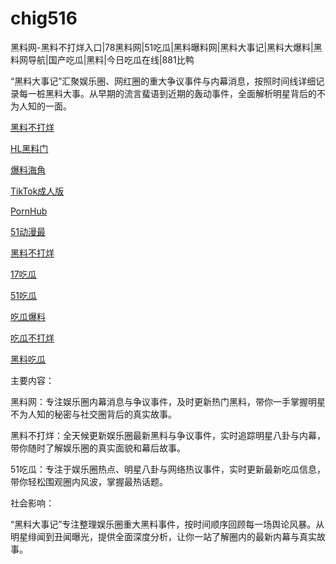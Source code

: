 # chig516
黑料网-黑料不打烊入口|78黑料网|51吃瓜|黑料曝料网|黑料大事记|黑料大爆料|黑料网导航|国产吃瓜|黑料|今日吃瓜在线|881比鸭

“黑料大事记”汇聚娱乐圈、网红圈的重大争议事件与内幕消息，按照时间线详细记录每一桩黑料大事。从早期的流言蜚语到近期的轰动事件，全面解析明星背后的不为人知的一面。

<a href="https://91heiliaobaoliao.pages.dev/">黑料不打烊</a>

<a href="https://shouyeheiliaoshe.pages.dev/">HL黑料门</a>

<a href="https://chiguaheiliao01.pages.dev/">爆料海角</a>

<a href="https://tiktokchengren01.pages.dev/">TikTok成人版</a>

<a href="https://pornhubzuixin.pages.dev/">PornHub</a>

<a href="https://haijiaoshequzui.pages.dev/">51动漫最</a>

<a href="https://heiliaobudayang01.pages.dev/">黑料不打烊</a>

<a href="https://17chiguabudayang.pages.dev/">17吃瓜</a>

<a href="https://heiliaoshezui1.pages.dev/">51吃瓜</a>

<a href="https://chiguabaoliaowang01.pages.dev/">吃瓜爆料</a>

<a href="https://chiguabaoliao01.pages.dev/">吃瓜不打烊</a>

<a href="https://wangbaochiguahei.pages.dev/">黑料吃瓜</a>

主要内容：

黑料网：专注娱乐圈内幕消息与争议事件，及时更新热门黑料，带你一手掌握明星不为人知的秘密与社交圈背后的真实故事。

黑料不打烊：全天候更新娱乐圈最新黑料与争议事件，实时追踪明星八卦与内幕，带你随时了解娱乐圈的真实面貌和幕后故事。

51吃瓜：专注于娱乐圈热点、明星八卦与网络热议事件，实时更新最新吃瓜信息，带你轻松围观圈内风波，掌握最热话题。

社会影响：

“黑料大事记”专注整理娱乐圈重大黑料事件，按时间顺序回顾每一场舆论风暴。从明星绯闻到丑闻曝光，提供全面深度分析，让你一站了解圈内的最新内幕与真实故事。
